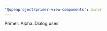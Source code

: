 ```yaml
---
'@openproject/primer-view-components': minor
---
```


Primer::Alpha::Dialog uses <dialog> internally
